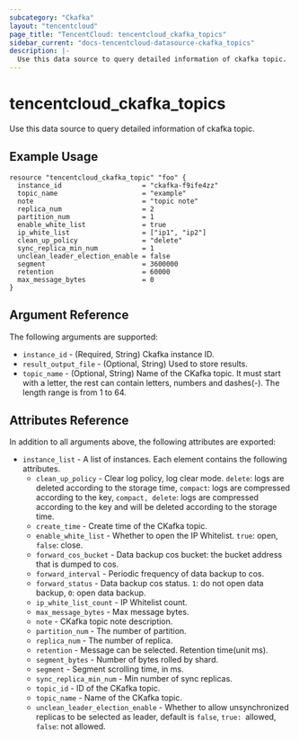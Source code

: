 ```yaml
---
subcategory: "Ckafka"
layout: "tencentcloud"
page_title: "TencentCloud: tencentcloud_ckafka_topics"
sidebar_current: "docs-tencentcloud-datasource-ckafka_topics"
description: |-
  Use this data source to query detailed information of ckafka topic.
---
```


# tencentcloud_ckafka_topics

Use this data source to query detailed information of ckafka topic.

## Example Usage

```hcl
resource "tencentcloud_ckafka_topic" "foo" {
  instance_id                    = "ckafka-f9ife4zz"
  topic_name                     = "example"
  note                           = "topic note"
  replica_num                    = 2
  partition_num                  = 1
  enable_white_list              = true
  ip_white_list                  = ["ip1", "ip2"]
  clean_up_policy                = "delete"
  sync_replica_min_num           = 1
  unclean_leader_election_enable = false
  segment                        = 3600000
  retention                      = 60000
  max_message_bytes              = 0
}
```

## Argument Reference

The following arguments are supported:

* `instance_id` - (Required, String) Ckafka instance ID.
* `result_output_file` - (Optional, String) Used to store results.
* `topic_name` - (Optional, String) Name of the CKafka topic. It must start with a letter, the rest can contain letters, numbers and dashes(-). The length range is from 1 to 64.

## Attributes Reference

In addition to all arguments above, the following attributes are exported:

* `instance_list` - A list of instances. Each element contains the following attributes.
  * `clean_up_policy` - Clear log policy, log clear mode. `delete`: logs are deleted according to the storage time, `compact`: logs are compressed according to the key, `compact, delete`: logs are compressed according to the key and will be deleted according to the storage time.
  * `create_time` - Create time of the CKafka topic.
  * `enable_white_list` - Whether to open the IP Whitelist. `true`: open, `false`: close.
  * `forward_cos_bucket` - Data backup cos bucket: the bucket address that is dumped to cos.
  * `forward_interval` - Periodic frequency of data backup to cos.
  * `forward_status` - Data backup cos status. `1`: do not open data backup, `0`: open data backup.
  * `ip_white_list_count` - IP Whitelist count.
  * `max_message_bytes` - Max message bytes.
  * `note` - CKafka topic note description.
  * `partition_num` - The number of partition.
  * `replica_num` - The number of replica.
  * `retention` - Message can be selected. Retention time(unit ms).
  * `segment_bytes` - Number of bytes rolled by shard.
  * `segment` - Segment scrolling time, in ms.
  * `sync_replica_min_num` - Min number of sync replicas.
  * `topic_id` - ID of the CKafka topic.
  * `topic_name` - Name of the CKafka topic.
  * `unclean_leader_election_enable` - Whether to allow unsynchronized replicas to be selected as leader, default is `false`, `true: `allowed, `false`: not allowed.


